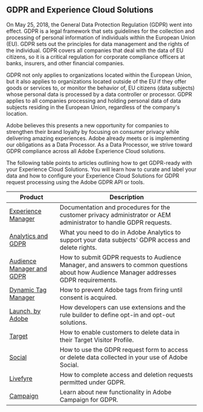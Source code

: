 ## GDPR and Experience Cloud Solutions ##

On May 25, 2018, the General Data Protection Regulation (GDPR) went into effect. GDPR is a legal framework that sets guidelines for the collection and processing of personal information of individuals within the European Union (EU). GDPR sets out the principles for data management and the rights of the individual. GDPR covers all companies that deal with the data of EU citizens, so it is a critical regulation for corporate compliance officers at banks, insurers, and other financial companies.

GDPR not only applies to organizations located within the European Union, but it also applies to organizations located outside of the EU if they offer goods or services to, or monitor the behavior of, EU citizens (data subjects) whose personal data is processed by a data controller or processor. GDPR applies to all companies processing and holding personal data of data subjects residing in the European Union, regardless of the company's location.

Adobe believes this presents a new opportunity for companies to strengthen their brand loyalty by focusing on consumer privacy while delivering amazing experiences. Adobe already meets or is implementing our obligations as a Data Processor. As a Data Processor, we strive toward GDPR compliance across all Adobe Experience Cloud solutions.

The following table points to articles outlining how to get GDPR-ready with your Experience Cloud Solutions. You will learn how to curate and label your data and how to configure your Experience Cloud Solutions for GDPR request processing using the Adobe GDPR API or tools.

| Product | Description |
| ------- | ----------- |
| [Experience Manager](https://helpx.adobe.com/experience-manager/6-4/managing/using/gdpr-compliance.html) | Documentation and procedures for the customer privacy administrator or AEM administrator to handle GDPR requests. |
| [Analytics and GDPR](https://marketing.adobe.com/resources/help/en_US/analytics/gdpr/index.html) | What you need to do in Adobe Analytics to support your data subjects' GDPR access and delete rights. |
| [Audience Manager and GDPR](https://marketing.adobe.com/resources/help/en_US/aam/aam-gdpr.html) | How to submit GDPR requests to Audience Manager, and answers to common questions about how Audience Manager addresses GDPR requirements. |
| [Dynamic Tag Manager](https://marketing.adobe.com/resources/help/en_US/dtm/opt-in.html) | How to prevent Adobe tags from firing until consent is acquired. |
| [Launch, by Adobe](https://docs.adobelaunch.com/client-side-information/deploy-javascript-tags-to-opt-in-to-launch) | How developers can use extensions and the rule builder to define opt-in and opt-out solutions. |
| [Target](https://marketing.adobe.com/resources/help/en_US/target/target/privacy-and-general-data-protection-regulation.html) | How to enable customers to delete data in their Target Visitor Profile. |
| [Social](https://marketing.adobe.com/resources/help/en_US/social/c_gdpr-request.html) | How to use the GDPR request form to access or delete data collected in your use of Adobe Social. |
| [Livefyre](https://marketing.adobe.com/resources/help/en_US/livefyre/c_gdpr_compliance.html) | How to complete access and deletion requests permitted under GDPR. |
| [Campaign](https://www.adobe.com/marketing-cloud/campaign/general-data-protection-regulation.html) | Learn about new functionality in Adobe Campaign for GDPR. |
